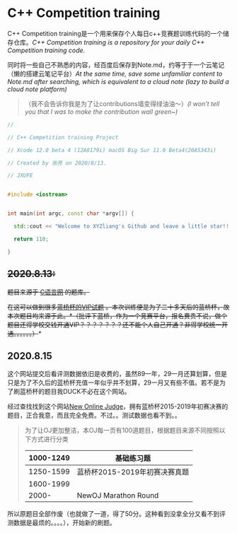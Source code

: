# C++ Competition training



C++ Competition training是一个用来保存个人每日c++竞赛题训练代码的一个储存仓库。*C++ Competition training is a repository for your daily C++ Competition training code.*

同时将一些自己不熟悉的内容，经百度后保存到Note.md，约等于于一个云笔记（懒的搭建云笔记平台）*At the same time, save some unfamiliar content to Note.md after searching, which is equivalent to a cloud note (lazy to build a cloud note platform)*



> （我不会告诉你我是为了让contributions墙变得绿油油～）*(I won’t tell you that I was to make the contribution wall green~)*

```c++
//

// C++ Competition training Project

// Xcode 12.0 beta 4 (12A8179i) macOS Big Sur 11.0 Beta4(20A5343i)

// Created by 张亮 on 2020/8/13.

// JXUFE


#include <iostream>


int main(int argc, const char *argv[]) {

  std::cout << "Welcome to XYZliang's Github and leave a little star!!!!!!!\n";

  return 110;

}
```



## ~~2020.8.13:~~

~~题目来源于 [C语言网](https://www.dotcpp.com) 的题库。~~

~~在这可以做到很多[蓝桥杯的VIP试题](https://www.dotcpp.com/oj/problemset.php?mark=6) 。本次训练便是为了二十多天后的蓝桥杯，故本次题目均来源于此。*（批评下蓝桥，作为一个竞赛平台，报名费贵不说，做个题目还得学校交钱开通VIP？？？？？？？还不能个人自己开通？非得学校统一开通。。。。。。）~~*



## 2020.8.15

这个网站提交后看评测数据依旧是收费的，虽然89一年，29一月还算划算，但是只是为了不久后的蓝桥杯充值一年似乎并不划算，29一月又有些不值。若不是为了刷蓝桥杯的题目我DUCK不必在这个网站。

经过查找找到这个网站[New Online Judge](http://oj.ecustacm.cn)，拥有蓝桥杯2015-2019年初赛决赛的题目，正合我意，而且完全免费。不过。。测试数据也看不到。。

> 为了让OJ更加整洁，本OJ每一页有100道题目，根据题目来源不同按照以下方式进行分类 
>
> | 1000-1249 | 基础练习题                    |
> | --------- | ----------------------------- |
> | 1250-1599 | 蓝桥杯2015-2019年初赛决赛真题 |
> | 1600-1999 |                               |
> | 2000-     | NewOJ Marathon Round          |

所以原题目全部作废（也就做了一道，得了50分。这种看到没拿全分又看不到评测数据是最烦的。。。。），开始新的刷题。
